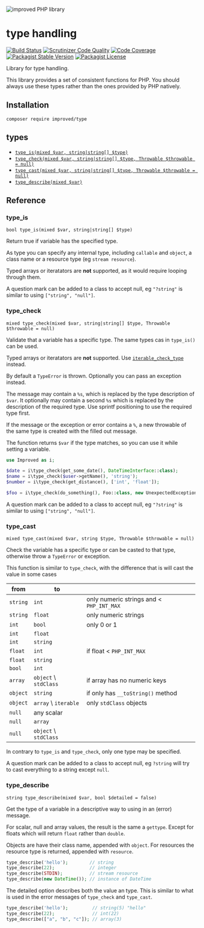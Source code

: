 ![improved PHP library](https://user-images.githubusercontent.com/100821/46372249-e5eb7500-c68a-11e8-801a-2ee57da3e5e3.png)

# type handling

[![Build Status](https://travis-ci.org/improved-php-library/type.svg?branch=master)](https://travis-ci.org/improved-php-library/type)
[![Scrutinizer Code Quality](https://scrutinizer-ci.com/g/improved-php-library/type/badges/quality-score.png?b=master)](https://scrutinizer-ci.com/g/improved-php-library/type/?branch=master)
[![Code Coverage](https://scrutinizer-ci.com/g/improved-php-library/type/badges/coverage.png?b=master)](https://scrutinizer-ci.com/g/improved-php-library/type/?branch=master)
[![Packagist Stable Version](https://img.shields.io/packagist/v/improved/type.svg)](https://packagist.org/packages/improved/type)
[![Packagist License](https://img.shields.io/packagist/l/improved/type.svg)](https://packagist.org/packages/improved/type)

Library for type handling.

This library provides a set of consistent functions for PHP. You should always use these types rather than the ones
provided by PHP natively.

## Installation

    composer require improved/type

## types

* [`type_is(mixed $var, string|string[] $type)`](#type_is)
* [`type_check(mixed $var, string|string[] $type, Throwable $throwable = null)`](#type_check)
* [`type_cast(mixed $var, string|string[] $type, Throwable $throwable = null)`](#type_cast)
* [`type_describe(mixed $var)`](#type_describe)

## Reference

### type_is

    bool type_is(mixed $var, string|string[] $type)
    
Return true if variable has the specified type.

As type you can specify any internal type, including `callable` and `object`, a class name or a resource type (eg
`stream resource`). 

Typed arrays or iteratators are **not** supported, as it would require looping through them.

A question mark can be added to a class to accept null, eg `"?string"` is similar to using `["string", "null"]`.

### type_check

    mixed type_check(mixed $var, string|string[] $type, Throwable $throwable = null)
    
Validate that a variable has a specific type. The same types cas in `type_is()` can be used.

Typed arrays or iteratators are **not** supported. Use
[`iterable_check_type`](https://github.com/improved-php-library/iterable#checktype) instead.

By default a `TypeError` is thrown. Optionally you can pass an exception instead. 

The message may contain a `%s`, which is replaced by the type description of `$var`. It optionally may contain a second
`%s` which is replaced by the description of the required type. Use sprintf positioning to use the required type first.

If the message or the exception or error contains a `%`, a new throwable of the same type is created with the filled
out message.

The function returns `$var` if the type matches, so you can use it while setting a variable.

```php
use Improved as i;

$date = i\type_check(get_some_date(), DateTimeInterface::class);
$name = i\type_check($user->getName(), 'string');
$number = i\type_check(get_distance(), ['int', 'float']);

$foo = i\type_check(do_something(), Foo::class, new UnexpectedException('Wanted %2$s, not %1$s'));
```

A question mark can be added to a class to accept null, eg `"?string"` is similar to using `["string", "null"]`.

### type_cast

    mixed type_cast(mixed $var, string $type, Throwable $throwable = null)

Check the variable has a specific type or can be casted to that type, otherwise throw a `TypeError` or exception.

This function is similar to `type_check`, with the difference that is will cast the value in some cases


| from     | to                    |                                          |
|----------|-----------------------|------------------------------------------|
| `string` | `int`                 | only numeric strings and < `PHP_INT_MAX` |
| `string` | `float`               | only numeric strings                     |
| `int`    | `bool`                | only 0 or 1                              |
| `int`    | `float`               |                                          |
| `int`    | `string`              |                                          |
| `float`  | `int`                 | if float < `PHP_INT_MAX`                 |
| `float`  | `string`              |                                          |
| `bool`   | `int`                 |                                          |
| `array`  | `object` \ `stdClass` | if array has no numeric keys             |
| `object` | `string`              | if only has `__toString()` method        |
| `object` | `array` \ `iterable`  | only `stdClass` objects                  |
| `null`   | any scalar            |                                          |
| `null`   | `array`               |                                          |
| `null`   | `object` \ `stdClass` |                                          |

In contrary to `type_is` and `type_check`, only one type may be specified.

A question mark can be added to a class to accept null, eg `?string` will try to cast everything to a string except
`null`.

### type_describe

    string type_describe(mixed $var, bool $detailed = false)

Get the type of a variable in a descriptive way to using in an (error) message.

For scalar, null and array values, the result is the same a `gettype`. Except for floats which will return `float`
rather than `double`.  

Objects are have their class name, appended with `object`. For resources the resource type is returned, appended with
`resource`.

```php
type_describe('hello');        // string
type_describe(22);             // integer
type_describe(STDIN);          // stream resource
type_describe(new DateTime()); // instance of DateTime
```

The detailed option describes both the value an type. This is similar to what is used in the error messages of
`type_check` and `type_cast`.

```php
type_describe('hello');         // string(5) "hello"
type_describe(22);              // int(22)
type_describe(["a", "b", "c"]); // array(3)
```
